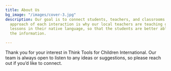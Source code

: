 ```yaml
---
title: About Us
bg_image: "/images/cover-3.jpg"
description: Our goal is to connect students, teachers, and classrooms. The grassroots
  approach of each interaction is why our local teachers are teaching our technology
  lessons in their native language, so that the students are better able to absorb
  the information.

---
```

Thank you for your interest in Think Tools for Children International. Our team is always open to listen to any ideas or suggestions, so please reach out if you’d like to connect.